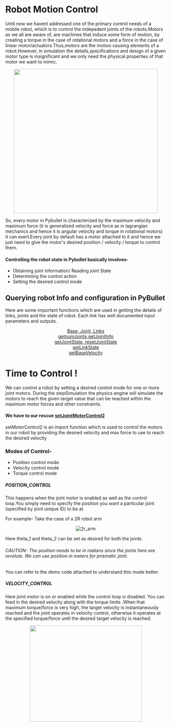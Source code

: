 # Robot Motion Control

Until now we havent addressed one of the primary control needs of a mobile robot, which is to control the indepedent joints of the robots.Motors as we all are aware of, are machines that induce some form of motion, by creating a torque in the case of rotational motors and a force in the case of linear motor/actuators.Thus,motors are the motion causing elements of a robot.However, in simulation the details,specifications and design of a given motor type is insignificant and we only need the physical properties of that motor we want to mimic.             
                                   <p align="center">
                                   <img src="https://user-images.githubusercontent.com/88087656/128511757-72278964-4ee9-408b-9b1f-def5eb93ba8c.gif" width="450" height="450" />
                                   </p>
        
                                 
So, every motor in Pybullet is characterized by the maximum velocity and maximum force (it is generalized velocity and force as in lagrangian mechanics and hence it is angular velocity and torque in rotational motors) it can exert.Every joint by default has a motor attached to it and hence we just need to give the motor's desired position / velocity / torque to control them.

#### Controlling the robot state in Pybullet basically involves-
- Obtaining joint information/ Reading joint State
- Determining the control action
- Setting the desired control mode

## Querying robot Info and configuration in PyBullet

Here are some important functions which are used in getting the details of links, joints and the state of robot. Each link has well documented input parameters and outputs.<br />
                                     <p align="center">
                                     [Base, Joint, Links](https://docs.google.com/document/d/10sXEhzFRSnvFcl3XxNGhnD4N2SedqwdAvK3dsihxVUA/preview#heading=h.e27vav9dy7v6)<br />
                                     [getnumJoints,getJointInfo](https://docs.google.com/document/d/10sXEhzFRSnvFcl3XxNGhnD4N2SedqwdAvK3dsihxVUA/preview#heading=h.la294ocbo43o) <br />
                          [getJointState, resetJointState](https://docs.google.com/document/d/10sXEhzFRSnvFcl3XxNGhnD4N2SedqwdAvK3dsihxVUA/preview#heading=h.p3s2oveabizm) <br />
  [getLinkState](https://docs.google.com/document/d/10sXEhzFRSnvFcl3XxNGhnD4N2SedqwdAvK3dsihxVUA/preview#heading=h.3v8gjd1epcrt) <br />
  [getBaseVelocity](https://docs.google.com/document/d/10sXEhzFRSnvFcl3XxNGhnD4N2SedqwdAvK3dsihxVUA/preview#heading=h.4vxw9j7piyjd) <br />
                                     </p>   
                                     
# Time to Control !                             
We can control a robot by setting a desired control mode for one or more joint motors. During the stepSimulation the physics engine will simulate the motors to reach the given target value that can be reached within the maximum motor forces and other constraints. 
                                    
#### We have to our rescue [setJointMotorControl2](https://docs.google.com/document/d/10sXEhzFRSnvFcl3XxNGhnD4N2SedqwdAvK3dsihxVUA/preview#heading=h.jxof6bt5vhut)
setMotorControl2 is an import function which is used to control the motors in our robot by providing the desired velocity and max force to use to reach the desired velocity

### Modes of Control-
* Position control mode
* Velocity control mode
* Torque control mode

##### POSITION_CONTROL 
This happens when the joint motor is enabled as well as the control loop.You simply need to specify the position you want a particular joint (specified by joint unique ID) to be at. 

For example- Take the case of a 2R robot arm <p align="center">
![2r_arm](https://user-images.githubusercontent.com/88087656/128523942-1121220e-7486-4950-a6c7-faaf451c0432.png)
<p />

Here theta_1 and theta_2 can be set as desired for both the joints.
###### CAUTION- The position needs to be in radians since the joints here are revolute. We can use position in meters for prismatic joint.
You can refer to the demo code attached to understand this mode better.

##### VELOCITY_CONTROL
Here joint motor is on or enabled while the control loop is disabled. You can feed in the desired velocity along with the torque limits .When that maximum torque/force is very high, the target velocity is instantaneously reached and the joint operates in velocity control, otherwise it operates at the specified torque/force until the desired target velocity is reached. <p align="center">
<img src="https://user-images.githubusercontent.com/88087656/128541414-9432d1c0-e031-44f0-b544-d6da7edca863.gif" width="350" height="300"/>
 <p />






                                                
 
                                                 
                                                 
                                                 
                                                 

